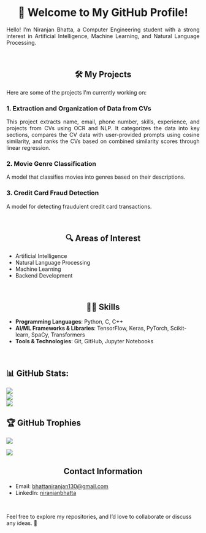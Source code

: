 <h1 align="center">👋 Welcome to My GitHub Profile!</h1>

<p align="justify">
Hello! I’m Niranjan Bhatta, a Computer Engineering student with a strong interest in Artificial Intelligence, Machine Learning, and Natural Language Processing.
</p>

<br>

<h2 align="center">🛠️ My Projects</h2>

<p align="justify">
Here are some of the projects I'm currently working on:
</p>


<h3>1. <b>Extraction and Organization of Data from CVs</b></h3>  
<p align="justify">
This project extracts name, email, phone number, skills, experience, and projects from CVs using OCR and NLP. It categorizes the data into key sections, compares the CV data with user-provided prompts using cosine similarity, and ranks the CVs based on combined similarity scores through linear regression.
</p>

<h3>2. <b>Movie Genre Classification</b></h3>  
<p align="justify">
A model that classifies movies into genres based on their descriptions.
</p>

<h3>3. <b>Credit Card Fraud Detection</b></h3>  
<p align="justify">
A model for detecting fraudulent credit card transactions.
</p>

<br>

<h2 align="center">🔍 Areas of Interest</h2>

- Artificial Intelligence
- Natural Language Processing
- Machine Learning
- Backend Development

<br>

<h2 align="center">🧑‍💻 Skills</h2>

<p align="center">
<ul>
  <li><b>Programming Languages</b>: Python, C, C++</li>
  <li><b>AI/ML Frameworks & Libraries</b>: TensorFlow, Keras, PyTorch, Scikit-learn, SpaCy, Transformers</li>
  <li><b>Tools & Technologies</b>: Git, GitHub, Jupyter Notebooks</li>
</ul>
</p>

<br>


<h2>📊 GitHub Stats:</h2>

![](https://github-readme-stats.vercel.app/api?username=Niranjanbhatta&theme=dark&hide_border=false&include_all_commits=false&count_private=true)<br/>
![](https://nirzak-streak-stats.vercel.app/?user=Niranjanbhatta&theme=dark&hide_border=false)<br/>
![](https://github-readme-stats.vercel.app/api/top-langs/?username=Niranjanbhatta&theme=dark&hide_border=false&include_all_commits=false&count_private=true)

<h2>🏆 GitHub Trophies</h2>

![](https://github-profile-trophy.vercel.app/?username=Niranjanbhatta&theme=radical&no-frame=false&no-bg=true&margin-w=4)

[![](https://visitcount.itsvg.in/api?id=Niranjanbhatta&icon=0&color=0)](https://visitcount.itsvg.in)


<h2 align="center">Contact Information</h2>

- Email: [bhattaniranjan130@gmail.com](mailto:bhattaniranjan130@gmail.com)
- LinkedIn: [niranjanbhatta](https://www.linkedin.com/in/niranjanbhatta)

<br>

Feel free to explore my repositories, and I’d love to collaborate or discuss any ideas. 🚀